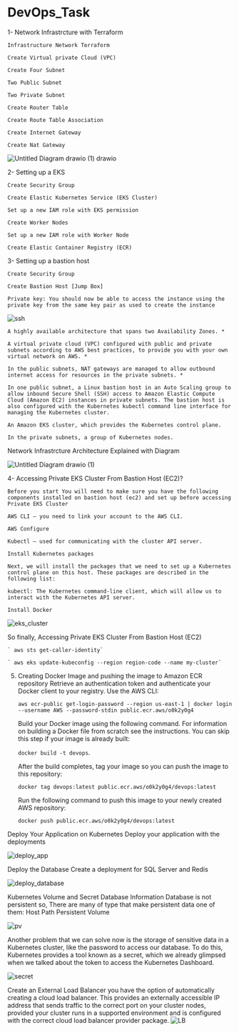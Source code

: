 # DevOps_Task
1- Network Infrastrcture with Terraform 

	Infrastructure Network Terraform 
	
	Create Virtual private Cloud (VPC) 
	
	Create Four Subnet 
	
	Two Public Subnet 
	
	Two Private Subnet 
	
	Create Router Table 
	
	Create Route Table Association 
	
	Create Internet Gateway 
	
	Create Nat Gateway
 
![Untitled Diagram drawio (1) drawio](https://github.com/abdelrhman14/DevOps_Task/assets/42601017/bf77c126-3fec-4822-8737-03806d636846)

2- Setting up a EKS 

	Create Security Group 
	
	Create Elastic Kubernetes Service (EKS Cluster) 
	
	Set up a new IAM role with EKS permission 
	
	Create Worker Nodes 
	
	Set up a new IAM role with Worker Node 
	
	Create Elastic Container Registry (ECR) 


3- Setting up a bastion host 

	Create Security Group 
	
	Create Bastion Host [Jump Box] 
	
	Private key: You should now be able to access the instance using the private key from the same key pair as used to create the instance 

![ssh](https://github.com/abdelrhman14/DevOps_Task/assets/42601017/899faaa6-ead4-4630-9e7d-6a1be9eecc76)

	A highly available architecture that spans two Availability Zones. * 
	
	A virtual private cloud (VPC) configured with public and private subnets according to AWS best practices, to provide you with your own virtual network on AWS. * 
	
	In the public subnets, NAT gateways are managed to allow outbound internet access for resources in the private subnets. * 
	
	In one public subnet, a Linux bastion host in an Auto Scaling group to allow inbound Secure Shell (SSH) access to Amazon Elastic Compute Cloud (Amazon EC2) instances in private subnets. The bastion host is also configured with the Kubernetes kubectl command line interface for managing the Kubernetes cluster. 
	
	An Amazon EKS cluster, which provides the Kubernetes control plane. 
	
	In the private subnets, a group of Kubernetes nodes. 
 
Network Infrastrcture Architecture Explained with Diagram 

 ![Untitled Diagram drawio (1)](https://github.com/abdelrhman14/DevOps_Task/assets/42601017/e704388c-ea95-485c-9908-f37f25d0fcab)

4- Accessing Private EKS Cluster From Bastion Host (EC2)?    

	Before you start You will need to make sure you have the following components installed on bastion host (ec2) and set up before accessing Private EKS Cluster  
	
	AWS CLI – you need to link your account to the AWS CLI. 
	
	AWS Configure  
	
	Kubectl – used for communicating with the cluster API server.  
	
	Install Kubernetes packages 
	
	Next, we will install the packages that we need to set up a Kubernetes control plane on this host. These packages are described in the following list: 
	
	kubectl: The Kubernetes command-line client, which will allow us to interact with the Kubernetes API server. 
	
	Install Docker  
![eks_cluster](https://github.com/abdelrhman14/DevOps_Task/assets/42601017/7ff80aed-dee3-4dfd-979c-799a8ea3be64)


So finally, Accessing Private EKS Cluster From Bastion Host (EC2) 

	` aws sts get-caller-identity` 

	` aws eks update-kubeconfig --region region-code --name my-cluster` 

5. Creating Docker Image and pushing the image to Amazon ECR repository 
	Retrieve an authentication token and authenticate your Docker client to your registry. Use the AWS CLI: 
	
	`aws ecr-public get-login-password --region us-east-1 | docker login --username AWS --password-stdin public.ecr.aws/o0k2y0g4` 
	
	Build your Docker image using the following command. For information on building a Docker file from scratch see the instructions. You can skip this step if your image is already built: 
	
	`docker build -t devops`. 
	
	After the build completes, tag your image so you can push the image to this repository: 
	
	`docker tag devops:latest public.ecr.aws/o0k2y0g4/devops:latest` 
	
	Run the following command to push this image to your newly created AWS repository: 
	
	`docker push public.ecr.aws/o0k2y0g4/devops:latest` 

Deploy Your Application on Kubernetes 
	Deploy your application with the deployments 
	
![deploy_app](https://github.com/abdelrhman14/DevOps_Task/assets/42601017/b4e78b56-4bc8-4e25-8b9e-40bb3ec602e3)

Deploy the Database 
	Create a deployment for SQL Server and Redis  
	
![deploy_database](https://github.com/abdelrhman14/DevOps_Task/assets/42601017/0e5e6e75-8422-4103-a5bb-76764948e5f5)

Kubernetes Volume and Secret Database Information 
	Database is not persistent so, 
	There are many of type that make persistent data one of them: 
	Host Path Persistent Volume 
	
![pv](https://github.com/abdelrhman14/DevOps_Task/assets/42601017/22d1035b-73d7-46d7-8e17-904d14b20fe8)



Another problem that we can solve now is the storage of sensitive data in a Kubernetes cluster, like the password to access our database. To do this, Kubernetes provides a tool known as a secret, which we already glimpsed when we talked about the token to access the Kubernetes Dashboard. 
	
![secret](https://github.com/abdelrhman14/DevOps_Task/assets/42601017/a5fdcc10-0d94-4270-98e5-537754de1739)

Create an External Load Balancer 
	you have the option of automatically creating a cloud load balancer. This provides 
	an externally accessible IP address that sends traffic to the correct port on your cluster 
	nodes, provided your cluster runs in a supported environment and is configured with the correct cloud load balancer provider package. 
![LB](https://github.com/abdelrhman14/DevOps_Task/assets/42601017/029ea3de-e43a-4b5b-b837-03524739e04a)

